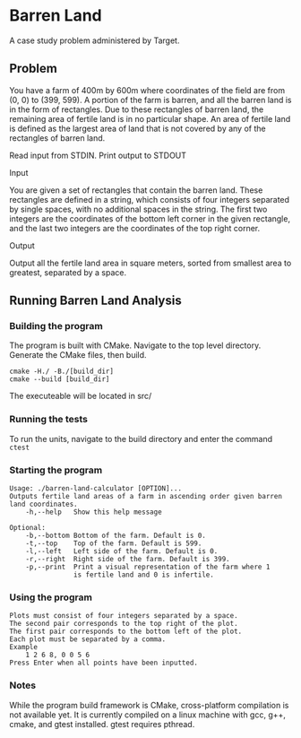 # Barren Land
A case study problem administered by Target.

## Problem
You have a farm of 400m by 600m where coordinates of the field are from (0, 0) to (399, 599). A portion of the farm is barren, and all the barren land is in the form of rectangles. Due to these rectangles of barren land, the remaining area of fertile land is in no particular shape. An area of fertile land is defined as the largest area of land that is not covered by any of the rectangles of barren land.

Read input from STDIN. Print output to STDOUT

Input

You are given a set of rectangles that contain the barren land. These rectangles are defined in a string, which consists of four integers separated by single spaces, with no additional spaces in the string. The first two integers are the coordinates of the bottom left corner in the given rectangle, and the last two integers are the coordinates of the top right corner.

Output

Output all the fertile land area in square meters, sorted from smallest area to greatest, separated by a space.


## Running Barren Land Analysis
### Building the program
The program is built with CMake. Navigate to the top level directory. Generate the CMake files, then build.

    cmake -H./ -B./[build_dir]
    cmake --build [build_dir]

The executeable will be located in src/
### Running the tests
To run the units, navigate to the build directory and enter the command `ctest`
### Starting the program
    Usage: ./barren-land-calculator [OPTION]...
    Outputs fertile land areas of a farm in ascending order given barren land coordinates.
        -h,--help	Show this help message

    Optional:
        -b,--bottom	Bottom of the farm. Default is 0.
        -t,--top    Top of the farm. Default is 599.
        -l,--left   Left side of the farm. Default is 0.
        -r,--right  Right side of the farm. Default is 399.
        -p,--print  Print a visual representation of the farm where 1
                    is fertile land and 0 is infertile.
### Using the program
    Plots must consist of four integers separated by a space.
    The second pair corresponds to the top right of the plot.
    The first pair corresponds to the bottom left of the plot.
    Each plot must be separated by a comma.
    Example
        1 2 6 8, 0 0 5 6
    Press Enter when all points have been inputted.




### Notes
While the program build framework is CMake, cross-platform compilation is not available yet. It is currently compiled on a linux machine with gcc, g++, cmake, and gtest installed. gtest requires pthread.
